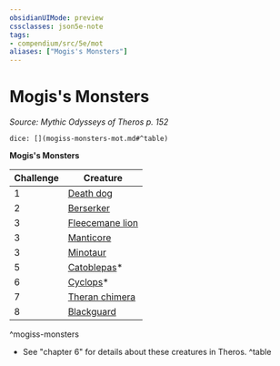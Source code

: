 ```yaml
---
obsidianUIMode: preview
cssclasses: json5e-note
tags:
- compendium/src/5e/mot
aliases: ["Mogis's Monsters"]
---
```

# Mogis's Monsters
*Source: Mythic Odysseys of Theros p. 152* 

`dice: [](mogiss-monsters-mot.md#^table)`

**Mogis's Monsters**

| Challenge | Creature |
|-----------|----------|
| 1 | [Death dog](/2-Mechanics/CLI/bestiary/monstrosity/death-dog.md) |
| 2 | [Berserker](/2-Mechanics/CLI/bestiary/humanoid/berserker.md) |
| 3 | [Fleecemane lion](/2-Mechanics/CLI/bestiary/monstrosity/fleecemane-lion-mot.md) |
| 3 | [Manticore](/2-Mechanics/CLI/bestiary/monstrosity/manticore.md) |
| 3 | [Minotaur](/2-Mechanics/CLI/bestiary/monstrosity/minotaur.md) |
| 5 | [Catoblepas](/2-Mechanics/CLI/bestiary/monstrosity/catoblepas-mpmm.md)* |
| 6 | [Cyclops](/2-Mechanics/CLI/bestiary/giant/cyclops.md)* |
| 7 | [Theran chimera](/2-Mechanics/CLI/bestiary/monstrosity/theran-chimera-mot.md) |
| 8 | [Blackguard](/2-Mechanics/CLI/bestiary/humanoid/blackguard-mpmm.md) |
^mogiss-monsters

* See "chapter 6" for details about these creatures in Theros.
^table